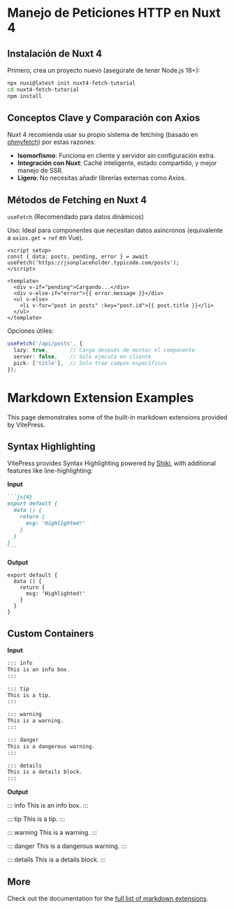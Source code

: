 # Manejo de Peticiones HTTP en Nuxt 4 



## Instalación de Nuxt 4

Primero, crea un proyecto nuevo (asegúrate de tener Node.js 18+):

```sh
npx nuxi@latest init nuxt4-fetch-tutorial
cd nuxt4-fetch-tutorial
npm install
```

## Conceptos Clave y Comparación con Axios

Nuxt 4 recomienda usar su propio sistema de fetching (basado en [ohmyfetch](https://github.com/unjs/ofetch)) por estas razones:

- **Isomorfismo**: Funciona en cliente y servidor sin configuración extra.
- **Integración con Nuxt**: Caché inteligente, estado compartido, y mejor manejo de SSR.
- **Ligero**: No necesitas añadir librerías externas como Axios.

## Métodos de Fetching en Nuxt 4

`useFetch` (Recomendado para datos dinámicos)

Uso: Ideal para componentes que necesitan datos asíncronos (equivalente a `axios.get` + `ref` en Vue).

```vue
<script setup>
const { data: posts, pending, error } = await useFetch('https://jsonplaceholder.typicode.com/posts');
</script>

<template>
  <div v-if="pending">Cargando...</div>
  <div v-else-if="error">{{ error.message }}</div>
  <ul v-else>
    <li v-for="post in posts" :key="post.id">{{ post.title }}</li>
  </ul>
</template>
```

Opciones útiles:

```ts
useFetch('/api/posts', {
  lazy: true,       // Carga después de montar el componente
  server: false,    // Solo ejecuta en cliente
  pick: ['title'],  // Solo trae campos específicos
});
```

# Markdown Extension Examples

This page demonstrates some of the built-in markdown extensions provided by VitePress.

## Syntax Highlighting

VitePress provides Syntax Highlighting powered by [Shiki](https://github.com/shikijs/shiki), with additional features like line-highlighting:

**Input**

````md
```js{4}
export default {
  data () {
    return {
      msg: 'Highlighted!'
    }
  }
}
```
````

**Output**

```js{4}
export default {
  data () {
    return {
      msg: 'Highlighted!'
    }
  }
}
```

## Custom Containers

**Input**

```md
::: info
This is an info box.
:::

::: tip
This is a tip.
:::

::: warning
This is a warning.
:::

::: danger
This is a dangerous warning.
:::

::: details
This is a details block.
:::
```

**Output**

::: info
This is an info box.
:::

::: tip
This is a tip.
:::

::: warning
This is a warning.
:::

::: danger
This is a dangerous warning.
:::

::: details
This is a details block.
:::

## More

Check out the documentation for the [full list of markdown extensions](https://vitepress.dev/guide/markdown).

